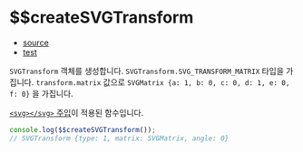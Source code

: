 # \$\$createSVGTransform

- [source](./createSVGTransform.index.js)
- [test](./createSVGTransform.spec.js)

`SVGTransform` 객체를 생성합니다.
`SVGTransform.SVG_TRANSFORM_MATRIX` 타입을 가집니다.
`transform.matrix` 값으로 `SVGMatrix {a: 1, b: 0, c: 0, d: 1, e: 0, f: 0}` 을 가집니다.

[`<svg></svg>` 주입](../../doc/SVG_INJECTION.md)이 적용된 함수입니다.

```javascript
console.log($$createSVGTransform());
// SVGTransform {type: 1, matrix: SVGMatrix, angle: 0}
```
